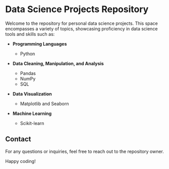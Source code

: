 # Data Science Projects Repository

Welcome to the repository for personal data science projects. This space encompasses a variety of topics, showcasing proficiency in data science tools and skills such as:

- **Programming Languages**
  - Python

- **Data Cleaning, Manipulation, and Analysis**
  - Pandas
  - NumPy
  - SQL

- **Data Visualization**
  - Matplotlib and Seaborn

- **Machine Learning**
  - Scikit-learn

## Contact

For any questions or inquiries, feel free to reach out to the repository owner.

Happy coding!
